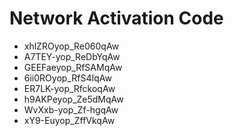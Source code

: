 # Network Activation Code
* xhlZROyop_Re060qAw
* A7TEY-yop_ReDbYqAw
* GEEFaeyop_RfSAMqAw
* 6ii0ROyop_RfS4IqAw
* ER7LK-yop_RfckoqAw
* h9AKPeyop_Ze5dMqAw
* WvXxb-yop_Zf-hgqAw
* xY9-Euyop_ZffVkqAw